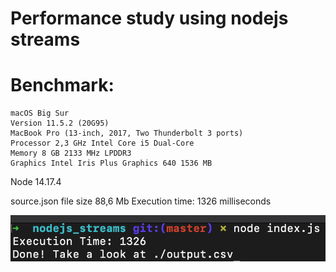 # Performance study using nodejs streams

# Benchmark:

```
macOS Big Sur
Version 11.5.2 (20G95)
MacBook Pro (13-inch, 2017, Two Thunderbolt 3 ports)
Processor 2,3 GHz Intel Core i5 Dual-Core
Memory 8 GB 2133 MHz LPDDR3
Graphics Intel Iris Plus Graphics 640 1536 MB
```
Node 14.17.4

source.json file size 88,6 Mb
Execution time: 1326 milliseconds

<img src="./execution_time.png">
